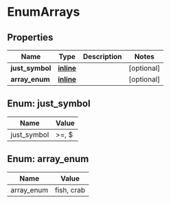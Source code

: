 
# EnumArrays

## Properties
Name | Type | Description | Notes
------------ | ------------- | ------------- | -------------
**just_symbol** | [**inline**](#Just_symbolEnum) |  |  [optional]
**array_enum** | [**inline**](#kotlin.Array&lt;Array_enumEnum&gt;) |  |  [optional]


<a name="Just_symbolEnum"></a>
## Enum: just_symbol
Name | Value
---- | -----
just_symbol | &gt;&#x3D;, $


<a name="kotlin.Array<Array_enumEnum>"></a>
## Enum: array_enum
Name | Value
---- | -----
array_enum | fish, crab




